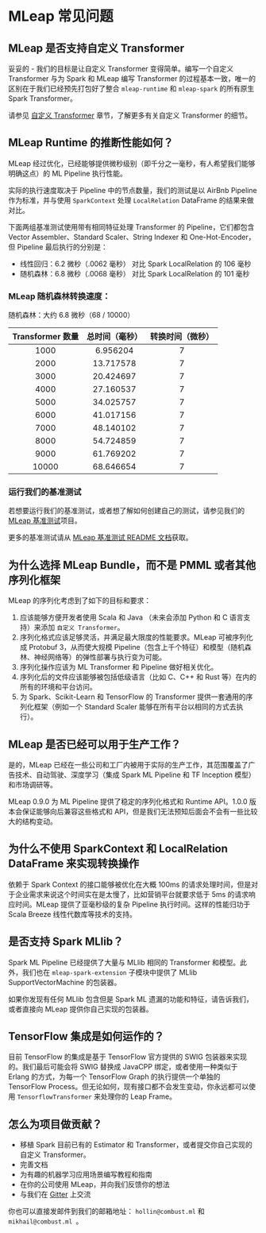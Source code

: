 # MLeap 常见问题

## MLeap 是否支持自定义 Transformer

妥妥的 - 我们的目标是让自定义 Transformer 变得简单。编写一个自定义 Transformer 与为 Spark 和 MLeap 编写 Transformer 的过程基本一致，唯一的区别在于我们已经预先打包好了整合 `mleap-runtime` 和 `mleap-spark` 的所有原生 Spark Transformer。

请参见  [自定义 Transformer](mleap-runtime/custom-transformer.md) 章节，了解更多有关自定义 Transformer 的细节。

## MLeap Runtime 的推断性能如何？

MLeap 经过优化，已经能够提供微秒级别（即千分之一毫秒，有人希望我们能够明确这点）的 ML Pipeline 执行性能。

实际的执行速度取决于 Pipeline 中的节点数量，我们的测试是以 AirBnb Pipeline 作为标准，并与使用 `SparkContext` 处理 `LocalRelation` DataFrame 的结果来做对比。

下面两组基准测试使用带有相同特征处理 Transformer 的 Pipeline，它们都包含 Vector Assembler、Standard Scaler、String Indexer 和 One-Hot-Encoder，但 Pipeline 最后执行的分别是：

* 线性回归：6.2 微秒（.0062 毫秒） 对比 Spark LocalRelation 的 106 毫秒
* 随机森林：6.8 微秒（.0068 毫秒） 对比 Spark LocalRelation 的 101 毫秒

### MLeap 随机森林转换速度：

随机森林：大约 6.8 微秒（68 / 10000）

| Transformer 数量 | 总时间（毫秒） | 转换时间（微秒） |
|:---:|:---:|:---:|
| 1000 | 6.956204 | 7 |
| 2000 | 13.717578 | 7 |
| 3000 | 20.424697 | 7 |
| 4000 | 27.160537 | 7 |
| 5000 | 34.025757 | 7 |
| 6000 | 41.017156 | 7 |
| 7000 | 48.140102 | 7 |
| 8000 | 54.724859 | 7 |
| 9000 | 61.769202 | 7 |
| 10000 | 68.646654 | 7 |

### 运行我们的基准测试

若想要运行我们的基准测试，或者想了解如何创建自己的测试，请参见我们的 [MLeap 基准测试](https://github.com/combust/mleap/tree/master/mleap-benchmark)项目。

更多的基准测试请从 [MLeap 基准测试 README 文档](https://github.com/combust/mleap/blob/master/mleap-benchmark/README.md)获取。

## 为什么选择 MLeap Bundle，而不是 PMML 或者其他序列化框架

MLeap 的序列化考虑到了如下的目标和要求：

1. 应该能够方便开发者使用 Scala 和 Java （未来会添加 Python 和 C 语言支持）来添加 `自定义 Transformer`。
2. 序列化格式应该足够灵活，并满足最大限度的性能要求。MLeap 可被序列化成 Protobuf 3，从而使大规模 Pipeline（包含上千个特征）和模型（随机森林、神经网络等）的弹性部署与执行变为可能。
3. 序列化操作应该为 ML Transformer 和 Pipeline 做好相关优化。
4. 序列化后的文件应该能够被包括低级语言（比如 C、C++ 和 Rust 等）在内的所有的环境和平台访问。
5. 为 Spark、Scikit-Learn 和 TensorFlow 的 Transformer 提供一套通用的序列化框架（例如一个 Standard Scaler 能够在所有平台以相同的方式去执行）。

## MLeap 是否已经可以用于生产工作？

是的，MLeap 已经在一些公司和工厂内被用于实际的生产工作，其范围覆盖了广告技术、自动驾驶、深度学习（集成 Spark ML Pipeline 和 TF Inception 模型）和市场调研等。

MLeap 0.9.0 为 ML Pipeline 提供了稳定的序列化格式和 Runtime API。1.0.0 版本会保证能够向后兼容这些格式和 API，但是我们无法预知后面会不会有一些比较大的结构变动。

## 为什么不使用 SparkContext 和 LocalRelation DataFrame 来实现转换操作  

依赖于 Spark Context 的接口能够被优化在大概 100ms 的请求处理时间，但是对于企业需求来说这个时间实在是太慢了，比如营销平台就要求低于 5ms 的请求响应时间。MLeap 提供了亚毫秒级的复杂 Pipeline 执行时间。这样的性能归功于 Scala Breeze 线性代数库等技术的支持。

## 是否支持 Spark MLlib？

Spark ML Pipeline 已经提供了大量与 MLlib 相同的 Transformer 和模型。此外，我们也在 `mleap-spark-extension` 子模块中提供了 MLlib SupportVectorMachine 的包装器。

如果你发现有任何 MLlib 包含但是 Spark ML 遗漏的功能和特征，请告诉我们，或者直接向 MLeap 提供你自己实现的包装器。

## TensorFlow 集成是如何运作的？

目前 TensorFlow 的集成是基于 TensorFlow 官方提供的 SWIG 包装器来实现的。我们最后可能会将 SWIG 替换成 JavaCPP 绑定，或者使用一种类似于 Erlang 的方式，为每一个 TensorFlow Graph 的执行提供一个单独的 TensorFlow Process。但无论如何，现有接口都不会发生变动，你永远都可以使用 `TensorflowTransformer` 来处理你的 Leap Frame。

## 怎么为项目做贡献？

* 移植 Spark 目前已有的 Estimator 和 Transformer，或者提交你自己实现的自定义 Transformer。
* 完善文档
* 为有趣的机器学习应用场景编写教程和指南
* 在你的公司使用 MLeap，并向我们反馈你的想法
* 与我们在  [Gitter](https://gitter.im/combust/mleap) 上交流

你也可以直接发邮件到我们的邮箱地址： `hollin@combust.ml` 和`mikhail@combust.ml `。

